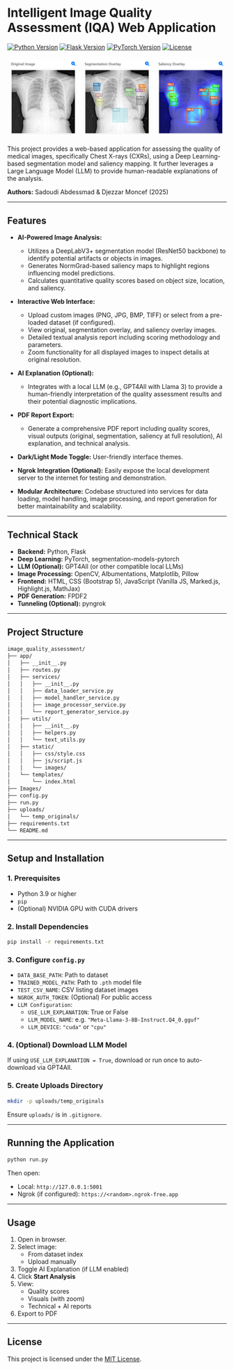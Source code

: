 # Intelligent Image Quality Assessment (IQA) Web Application

[![Python Version](https://img.shields.io/badge/python-3.9%2B-blue.svg)](https://www.python.org/)
[![Flask Version](https://img.shields.io/badge/flask-2.x%2B-green.svg)](https://flask.palletsprojects.com/)
[![PyTorch Version](https://img.shields.io/badge/pytorch-1.10%2B-orange.svg)](https://pytorch.org/)
[![License](https://img.shields.io/badge/license-MIT-lightgrey.svg)](LICENSE)

![Application Visual Overview](images/visual.png)

This project provides a web-based application for assessing the quality of medical images, specifically Chest X-rays (CXRs), using a Deep Learning-based segmentation model and saliency mapping. It further leverages a Large Language Model (LLM) to provide human-readable explanations of the analysis.

**Authors:** Sadoudi Abdessmad & Djezzar Moncef (2025)

---

## Features

- **AI-Powered Image Analysis:**
  - Utilizes a DeepLabV3+ segmentation model (ResNet50 backbone) to identify potential artifacts or objects in images.
  - Generates NormGrad-based saliency maps to highlight regions influencing model predictions.
  - Calculates quantitative quality scores based on object size, location, and saliency.

- **Interactive Web Interface:**
  - Upload custom images (PNG, JPG, BMP, TIFF) or select from a pre-loaded dataset (if configured).
  - View original, segmentation overlay, and saliency overlay images.
  - Detailed textual analysis report including scoring methodology and parameters.
  - Zoom functionality for all displayed images to inspect details at original resolution.

- **AI Explanation (Optional):**
  - Integrates with a local LLM (e.g., GPT4All with Llama 3) to provide a human-friendly interpretation of the quality assessment results and their potential diagnostic implications.

- **PDF Report Export:**
  - Generate a comprehensive PDF report including quality scores, visual outputs (original, segmentation, saliency at full resolution), AI explanation, and technical analysis.

- **Dark/Light Mode Toggle:** User-friendly interface themes.

- **Ngrok Integration (Optional):** Easily expose the local development server to the internet for testing and demonstration.

- **Modular Architecture:** Codebase structured into services for data loading, model handling, image processing, and report generation for better maintainability and scalability.

---

## Technical Stack

- **Backend:** Python, Flask  
- **Deep Learning:** PyTorch, segmentation-models-pytorch  
- **LLM (Optional):** GPT4All (or other compatible local LLMs)  
- **Image Processing:** OpenCV, Albumentations, Matplotlib, Pillow  
- **Frontend:** HTML, CSS (Bootstrap 5), JavaScript (Vanilla JS, Marked.js, Highlight.js, MathJax)  
- **PDF Generation:** FPDF2  
- **Tunneling (Optional):** pyngrok

---

## Project Structure

```
image_quality_assessment/
├── app/
│   ├── __init__.py
│   ├── routes.py
│   ├── services/
│   │   ├── __init__.py
│   │   ├── data_loader_service.py
│   │   ├── model_handler_service.py
│   │   ├── image_processor_service.py
│   │   └── report_generator_service.py
│   ├── utils/
│   │   ├── __init__.py
│   │   ├── helpers.py
│   │   └── text_utils.py
│   ├── static/
│   │   ├── css/style.css
│   │   ├── js/script.js
│   │   └── images/
│   └── templates/
│       └── index.html
├── Images/
├── config.py
├── run.py
├── uploads/
│   └── temp_originals/
├── requirements.txt
└── README.md
```

---

## Setup and Installation

### 1. Prerequisites

- Python 3.9 or higher
- `pip`
- (Optional) NVIDIA GPU with CUDA drivers

### 2. Install Dependencies

```bash
pip install -r requirements.txt
```

### 3. Configure `config.py`

- `DATA_BASE_PATH`: Path to dataset
- `TRAINED_MODEL_PATH`: Path to `.pth` model file
- `TEST_CSV_NAME`: CSV listing dataset images
- `NGROK_AUTH_TOKEN`: (Optional) For public access
- `LLM Configuration`:
  - `USE_LLM_EXPLANATION`: True or False
  - `LLM_MODEL_NAME`: e.g. `"Meta-Llama-3-8B-Instruct.Q4_0.gguf"`
  - `LLM_DEVICE`: `"cuda"` or `"cpu"`

### 4. (Optional) Download LLM Model

If using `USE_LLM_EXPLANATION = True`, download or run once to auto-download via GPT4All.

### 5. Create Uploads Directory

```bash
mkdir -p uploads/temp_originals
```

Ensure `uploads/` is in `.gitignore`.

---

## Running the Application

```bash
python run.py
```

Then open:

- Local: `http://127.0.0.1:5001`
- Ngrok (if configured): `https://<random>.ngrok-free.app`

---

## Usage

1. Open in browser.
2. Select image:
   - From dataset index
   - Upload manually
3. Toggle AI Explanation (if LLM enabled)
4. Click **Start Analysis**
5. View:
   - Quality scores
   - Visuals (with zoom)
   - Technical + AI reports
6. Export to PDF

---

## License

This project is licensed under the [MIT License](./LICENSE).